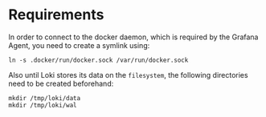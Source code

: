 # Requirements

In order to connect to the docker daemon, which is required by the Grafana Agent, you need to create a symlink using:
```
ln -s .docker/run/docker.sock /var/run/docker.sock
```

Also until Loki stores its data on the `filesystem`, the following directories need to be created beforehand:
```
mkdir /tmp/loki/data
mkdir /tmp/loki/wal
```
